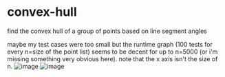 # convex-hull
find the convex hull of a group of points based on line segment angles

maybe my test cases were too small but the runtime graph (100 tests for every n=size of the point list) seems to be decent for up to n=5000 (or i'm missing something very obvious here). note that the x axis isn't the size of n.
![image](https://user-images.githubusercontent.com/111729660/189990671-e08125c1-5cd8-4d3b-b2f3-a27ad1a2c651.png)
![image](https://user-images.githubusercontent.com/111729660/189990683-e4a137c4-9395-4619-b9cb-0e85d421d975.png)
